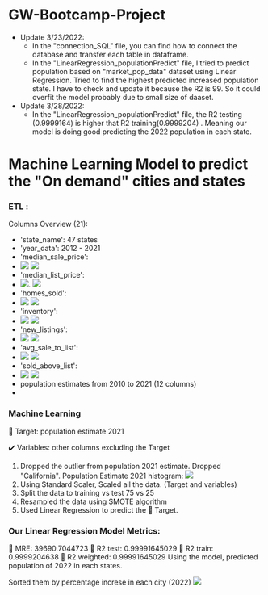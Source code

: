 # GW-Bootcamp-Project
- Update 3/23/2022: 
    - In the "connection_SQL" file, you can find how to connect the database and transfer each table in dataframe.
    - In the "LinearRegression_populationPredict" file, I tried to predict population based on "market_pop_data" dataset using Linear Regression. Tried to find the highest predicted increased population state. I have to check and update it because the R2 is 99. So it could overfit the model probably due to small size of daaset.
- Update 3/28/2022:
    - In the "LinearRegression_populationPredict" file, the R2 testing (0.9999164)  is higher that R2 training(0.9999204) . Meaning our model is doing good             predicting the 2022 population in each state. 
# Machine Learning Model to predict the "On demand" cities and states 
### ETL :
Columns Overview (21):
-  'state_name':
    47 states
-  'year_data':
    2012 - 2021
-  'median_sale_price':
-  ![](https://user-images.githubusercontent.com/64121596/161854187-4f1a1d27-21fa-443c-8738-817ec0b17543.png)  ![](https://user-images.githubusercontent.com/64121596/161855852-8aa9388d-49cb-4502-8094-6231dbbe47f2.png)
-  'median_list_price':
- ![](https://user-images.githubusercontent.com/64121596/161854444-93188520-bc06-4326-8bc1-61ce94638492.png). ![](https://user-images.githubusercontent.com/64121596/161856003-04822dab-ee44-4182-bd51-586d576ada6c.png)
-  'homes_sold':
-  ![](https://user-images.githubusercontent.com/64121596/161854630-910e64d7-4aa8-45c5-a4ff-3aa648931135.png) ![](https://user-images.githubusercontent.com/64121596/161856096-e8b40669-88ce-4c65-85e3-8beb61c985ed.png)
-  'inventory': 
-  ![](https://user-images.githubusercontent.com/64121596/161854749-a9e1cf1d-1b03-4bd7-8747-e28263097e39.png) ![](https://user-images.githubusercontent.com/64121596/161855680-9defadb4-a3be-4584-b713-d61efc809dea.png)
-  'new_listings': 
-  ![](https://user-images.githubusercontent.com/64121596/161854833-00df5dca-2af4-4c8e-9326-370ad1906e1b.png) ![](https://user-images.githubusercontent.com/64121596/161856807-cf74d674-bea8-4a99-b170-0aec91f66c10.png)
-  'avg_sale_to_list':
-  ![](https://user-images.githubusercontent.com/64121596/161854956-45eb66da-85df-413e-a8d6-4964b1d7a57c.png) ![](https://user-images.githubusercontent.com/64121596/161856888-d4b8223f-3e16-496c-9390-eb379f091903.png)
-  'sold_above_list':
-  ![](https://user-images.githubusercontent.com/64121596/161855085-a6d51af0-06c0-48cb-8bc1-846d36b6f8cb.png) ![](https://user-images.githubusercontent.com/64121596/161857028-178f7380-d987-4a67-ae98-024ba8f76527.png)
-  population estimates from 2010 to 2021 (12 columns)
-  
 
### Machine Learning
:dart: Target: population estimate 2021

:heavy_check_mark: Variables: other columns excluding the Target

1. Dropped the outlier from population 2021 estimate. Dropped "California".
Population Estimate 2021 histogram:
![](https://user-images.githubusercontent.com/64121596/161857409-5767c389-6e50-465a-9902-7340727b5823.png)
2. Using Standard Scaler, Scaled all the data. (Target and variables)
3. Split the data to training vs test 75 vs 25
4. Resampled the data using SMOTE algorithm
5. Used Linear Regression to predict the :dart: Target. 
### Our Linear Regression Model Metrics:
💠 MRE: 39690.7044723
💠  R2 test: 0.99991645029
💠  R2 train: 0.9999204638
💠 R2 weighted: 0.99991645029
Using the model, predicted population of 2022 in each states. 

Sorted them by percentage increse in each city (2022)
![](https://user-images.githubusercontent.com/64121596/161860934-e7740d2e-cd28-4f0b-b9bc-3e28a9943db8.png)
![]()
